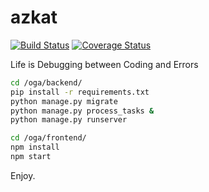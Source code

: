 # azkat 
[![Build Status](https://travis-ci.org/swsnu/swpp2019-team15.svg?branch=dev)](https://travis-ci.org/swsnu/swpp2019-team15)
[![Coverage Status](https://coveralls.io/repos/github/swsnu/swpp2019-team15/badge.svg?branch=dev)](https://coveralls.io/github/swsnu/swpp2019-team15?branch=dev)

Life is Debugging between Coding and Errors
```bash
cd /oga/backend/
pip install -r requirements.txt
python manage.py migrate
python manage.py process_tasks &
python manage.py runserver

cd /oga/frontend/
npm install
npm start
```

Enjoy.
